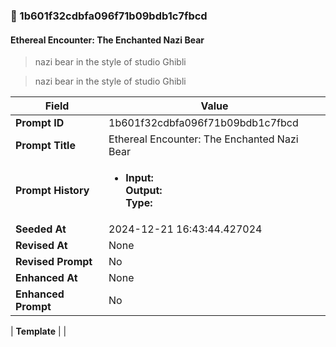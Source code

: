 

### 📜 1b601f32cdbfa096f71b09bdb1c7fbcd

#### Ethereal Encounter: The Enchanted Nazi Bear

> nazi bear in the style of studio Ghibli

> nazi bear in the style of studio Ghibli

| Field          | Value                                                                                                                                                                      |
|----------------|----------------------------------------------------------------------------------------------------------------------------------------------------------------------------|
| **Prompt ID**  | 1b601f32cdbfa096f71b09bdb1c7fbcd                                                                                                                                                            |
| **Prompt Title**  | Ethereal Encounter: The Enchanted Nazi Bear                                                                                                                                                            |
| **Prompt History** | <ul><li>**Input:**  <br> **Output:**  <br> **Type:** </li></ul> |
| **Seeded At** | 2024-12-21 16:43:44.427024                                                                                                                                                   |
| **Revised At** | None                                                                                                                                                   |
| **Revised Prompt** | No                                                                                                                                                                      |
| **Enhanced At** | None                                                                                                                                                  |
| **Enhanced Prompt** | No                                                                                                                                                                    |

| **Template**   |                                                                                                                                            |



